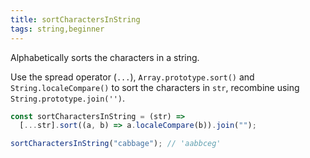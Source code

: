 ```yaml
---
title: sortCharactersInString
tags: string,beginner
---
```


Alphabetically sorts the characters in a string.

Use the spread operator (`...`), `Array.prototype.sort()` and `String.localeCompare()` to sort the characters in `str`, recombine using `String.prototype.join('')`.

```js
const sortCharactersInString = (str) =>
  [...str].sort((a, b) => a.localeCompare(b)).join("");
```

```js
sortCharactersInString("cabbage"); // 'aabbceg'
```
